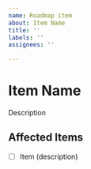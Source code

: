 ```yaml
---
name: Roadmap item
about: Item Name
title: ''
labels: ''
assignees: ''

---
```


# Item Name

Description

## Affected Items
- [ ] Item (description)
